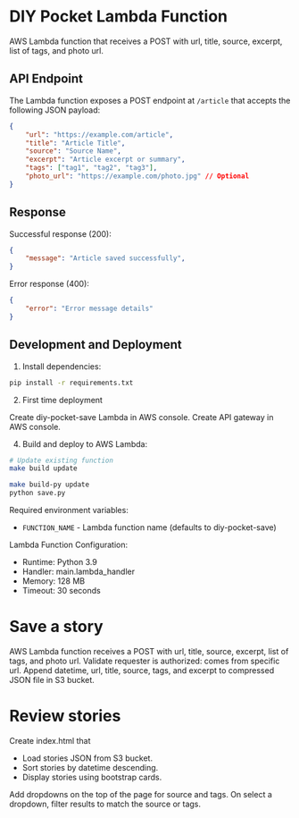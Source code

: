 # DIY Pocket Lambda Function

AWS Lambda function that receives a POST with url, title, source, excerpt, list of tags, and photo url.

## API Endpoint

The Lambda function exposes a POST endpoint at `/article` that accepts the following JSON payload:

```json
{
    "url": "https://example.com/article",
    "title": "Article Title",
    "source": "Source Name",
    "excerpt": "Article excerpt or summary",
    "tags": ["tag1", "tag2", "tag3"],
    "photo_url": "https://example.com/photo.jpg" // Optional
}
```

## Response

Successful response (200):
```json
{
    "message": "Article saved successfully",
}
```

Error response (400):
```json
{
    "error": "Error message details"
}
```

## Development and Deployment

1. Install dependencies:
```bash
pip install -r requirements.txt
```

2. First time deployment

Create diy-pocket-save Lambda in AWS console.
Create API gateway in AWS console.

4. Build and deploy to AWS Lambda:
```bash
# Update existing function
make build update
```

```bash
make build-py update
python save.py
```

Required environment variables:
- `FUNCTION_NAME` - Lambda function name (defaults to diy-pocket-save)

Lambda Function Configuration:
- Runtime: Python 3.9
- Handler: main.lambda_handler
- Memory: 128 MB
- Timeout: 30 seconds

# Save a story

AWS Lambda function receives a POST with url, title, source, excerpt, list of tags, and photo url.
Validate requester is authorized: comes from specific url.
Append datetime, url, title, source, tags, and excerpt to compressed JSON file in S3 bucket.

# Review stories
Create index.html that
  - Load stories JSON from S3 bucket.
  - Sort stories by datetime descending.
  - Display stories using bootstrap cards.

Add dropdowns on the top of the page for source and tags.
On select a dropdown, filter results to match the source or tags.